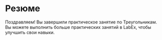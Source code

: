 # Резюме

Поздравляем! Вы завершили практическое занятие по Треугольникам. Вы можете выполнить больше практических занятий в LabEx, чтобы улучшить свои навыки.
